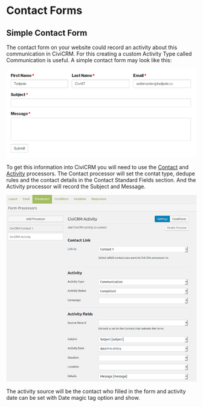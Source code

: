 # Contact Forms

## Simple Contact Form
The contact form on your website could record an activity about this communication in CiviCRM. For this creating a custom Activity Type called Communication is useful. A simple contact form may look like this:

![Simple Contact Form](../images/simple-contact-form.png)

To get this information into CiviCRM you will need to use the [Contact](./processors.md#contact) and [Activity](./processors.md#activity) processors. The Contact processor will set the contat type, dedupe rules and the contact details in the Contact Standard Fields section. And the Activity processor will record the Subject and Message.

 ![Contact Form Communication Activity](../images/activity-type-contact-form.png)

 The activity source will be the contact who filled in the form and activity date can be set with Date magic tag option and show.

